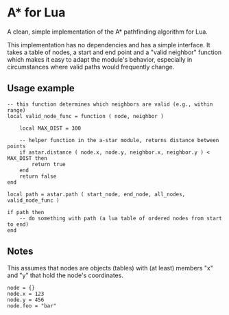 A* for Lua
==========

A clean, simple implementation of the A* pathfinding algorithm for Lua.

This implementation has no dependencies and has a simple interface. It takes a table of nodes, a start and end point and a "valid neighbor" function which makes it easy to adapt the module's behavior, especially in circumstances where valid paths would frequently change.

## Usage example ##

	-- this function determines which neighbors are valid (e.g., within range)
	local valid_node_func = function ( node, neighbor ) 
	
		local MAX_DIST = 300
			
		-- helper function in the a-star module, returns distance between points
		if astar.distance ( node.x, node.y, neighbor.x, neighbor.y ) < MAX_DIST then
			return true
		end
		return false
	end
	
	local path = astar.path ( start_node, end_node, all_nodes, valid_node_func )
	
	if path then
		-- do something with path (a lua table of ordered nodes from start to end)
	end
	
## Notes ##

This assumes that nodes are objects (tables) with (at least) members "x" and "y" that hold the node's coordinates.

	node = {}
	node.x = 123
	node.y = 456
	node.foo = "bar"